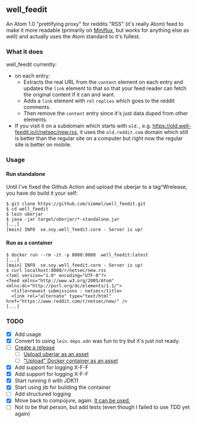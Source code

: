 well\_feedit
---

An Atom 1.0 "prettifying proxy" for reddits "RSS" (it's really Atom) feed to
make it more readable (primarily on [Miniflux](https://miniflux.app/), but
works for anything else as well) and actually uses the Atom standard to it's
fullest.

### What it does

well\_feedit currently:
* on each entry:
  * Extracts the real URL from the `content` element on each entry and updates
    the `link` element to that so that your feed reader can fetch the original
    content if it can and want.
  * Adds a `link` element with `rel` `replies` which goes to the reddit
    comments.
  * Then remove the `content` entry since it's just data duped from other
    elements.
* If you visit it on a subdomain which starts with `old.`, e.g.
  https://old.well-feedit.io/r/netsec/new.rss, it uses the `old.reddit.com`
  domain which still is better than the regular site on a computer but right
  now the regular site is better on mobile.

### Usage

#### Run standalone
Until I've fixed the Github Action and upload the uberjar to a tag^Wrelease,
you have do build it your self:
```terminal
$ git clone https://github.com/simmel/well_feedit.git
$ cd well_feedit
$ lein uberjar
$ java -jar target/uberjar/*-standalone.jar
[...]
[main] INFO  se.soy.well_feedit.core - Server is up!
```

#### Run as a container
```terminal
$ docker run --rm -it -p 8080:8080  well_feedit:latest
[...]
[main] INFO  se.soy.well_feedit.core - Server is up!
$ curl localhost:8080/r/netsec/new.rss
<?xml version="1.0" encoding="UTF-8"?>
<feed xmlns="http://www.w3.org/2005/Atom" xmlns:dc="http://purl.org/dc/elements/1.1/">
  <title>newest submissions : netsec</title>
  <link rel="alternate" type="text/html" href="https://www.reddit.com/r/netsec/new/" />
[...]
```

### TODO

* [X] Add usage
* [X] Convert to using `lein`. `deps.edn` was fun to try but it's just not
  ready.
* [ ] [Create a release](https://github.com/actions/create-release)
  * [ ] [Upload uberjar as an asset](https://github.com/actions/upload-release-asset/)
  * [ ] ["Upload" Docker container as an asset](https://docs.github.com/en/actions/language-and-framework-guides/publishing-docker-images)
* [X] Add support for logging X-F-F
* [X] Add support for logging X-F-F
* [X] Start running it with JDK11
* [X] Start using jib for building the container
* [ ] Add structured logging
* [X] Move back to compojure, again. [It can be used.](https://github.com/weavejester/compojure/wiki/Routes-In-Detail#matching-the-uri)
* [ ] Not to be that person, but add tests (even though I failed to use TDD yet
  again)
